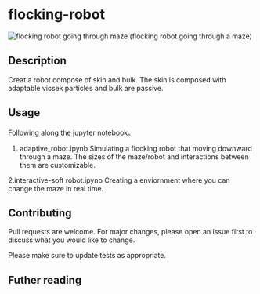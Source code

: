 # flocking-robot
![flocking robot going through maze](https://drive.google.com/uc?export=view&id=1zdsMRSZ0NHLJVn6v9AUTCp8vpAHLUroo)
(flocking robot going through a maze)


## Description

Creat a robot compose of skin and bulk. The skin is composed with adaptable vicsek particles and bulk are passive. 


## Usage

Following along the jupyter notebook。
1. adaptive_robot.ipynb 
Simulating a flocking robot that moving downward through a maze. The sizes of the maze/robot and interactions between them are customizable.

2.interactive-soft robot.ipynb
Creating a enviornment where you can change the maze in real time.

## Contributing
Pull requests are welcome. For major changes, please open an issue first to discuss what you would like to change.

Please make sure to update tests as appropriate.

## Futher reading

